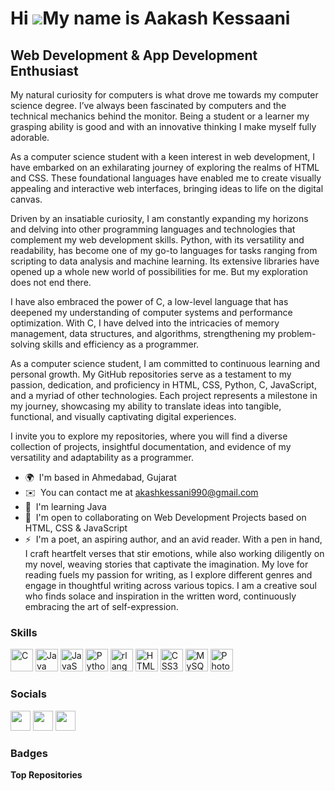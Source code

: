 Hi ![](https://user-images.githubusercontent.com/18350557/176309783-0785949b-9127-417c-8b55-ab5a4333674e.gif)My name is Aakash Kessaani
=======================================================================================================================================

Web Development & App Development Enthusiast
--------------------------------------------

My natural curiosity for computers is what drove me towards my computer science degree. I’ve always been fascinated by computers and the technical mechanics behind the monitor. Being a student or a learner my grasping ability is good and with an innovative thinking I make myself fully adorable. 

As a computer science student with a keen interest in web development, I have embarked on an exhilarating journey of exploring the realms of HTML and CSS. These foundational languages have enabled me to create visually appealing and interactive web interfaces, bringing ideas to life on the digital canvas. 

Driven by an insatiable curiosity, I am constantly expanding my horizons and delving into other programming languages and technologies that complement my web development skills. Python, with its versatility and readability, has become one of my go-to languages for tasks ranging from scripting to data analysis and machine learning. Its extensive libraries have opened up a whole new world of possibilities for me. But my exploration does not end there. 

I have also embraced the power of C, a low-level language that has deepened my understanding of computer systems and performance optimization. With C, I have delved into the intricacies of memory management, data structures, and algorithms, strengthening my problem-solving skills and efficiency as a programmer. 

As a computer science student, I am committed to continuous learning and personal growth. My GitHub repositories serve as a testament to my passion, dedication, and proficiency in HTML, CSS, Python, C, JavaScript, and a myriad of other technologies. Each project represents a milestone in my journey, showcasing my ability to translate ideas into tangible, functional, and visually captivating digital experiences. 

I invite you to explore my repositories, where you will find a diverse collection of projects, insightful documentation, and evidence of my versatility and adaptability as a programmer. 

* 🌍  I'm based in Ahmedabad, Gujarat
* ✉️  You can contact me at [akashkessani990@gmail.com](mailto:akashkessani990@gmail.com)
* 🧠  I'm learning Java
* 🤝  I'm open to collaborating on Web Development Projects based on HTML, CSS & JavaScript
* ⚡  I'm a poet, an aspiring author, and an avid reader. With a pen in hand, I craft heartfelt verses that stir emotions, while also working diligently on my novel, weaving stories that captivate the imagination. My love for reading fuels my passion for writing, as I explore different genres and engage in thoughtful writing across various topics. I am a creative soul who finds solace and inspiration in the written word, continuously embracing the art of self-expression.

### Skills


<p align="left">
<a href="https://docs.microsoft.com/en-us/cpp/?view=msvc-170" target="_blank" rel="noreferrer"><img src="https://raw.githubusercontent.com/danielcranney/readme-generator/main/public/icons/skills/c-colored.svg" width="36" height="36" alt="C" /></a>
<a href="https://www.oracle.com/java/" target="_blank" rel="noreferrer"><img src="https://raw.githubusercontent.com/danielcranney/readme-generator/main/public/icons/skills/java-colored.svg" width="36" height="36" alt="Java" /></a>
<a href="https://developer.mozilla.org/en-US/docs/Web/JavaScript" target="_blank" rel="noreferrer"><img src="https://raw.githubusercontent.com/danielcranney/readme-generator/main/public/icons/skills/javascript-colored.svg" width="36" height="36" alt="JavaScript" /></a>
<a href="https://www.python.org/" target="_blank" rel="noreferrer"><img src="https://raw.githubusercontent.com/danielcranney/readme-generator/main/public/icons/skills/python-colored.svg" width="36" height="36" alt="Python" /></a>
<a href="https://www.r-project.org/" target="_blank" rel="noreferrer"><img src="https://raw.githubusercontent.com/danielcranney/readme-generator/main/public/icons/skills/rlang-colored.svg" width="36" height="36" alt="rlang" /></a>
<a href="https://developer.mozilla.org/en-US/docs/Glossary/HTML5" target="_blank" rel="noreferrer"><img src="https://raw.githubusercontent.com/danielcranney/readme-generator/main/public/icons/skills/html5-colored.svg" width="36" height="36" alt="HTML5" /></a>
<a href="https://www.w3.org/TR/CSS/#css" target="_blank" rel="noreferrer"><img src="https://raw.githubusercontent.com/danielcranney/readme-generator/main/public/icons/skills/css3-colored.svg" width="36" height="36" alt="CSS3" /></a>
<a href="https://www.mysql.com/" target="_blank" rel="noreferrer"><img src="https://raw.githubusercontent.com/danielcranney/readme-generator/main/public/icons/skills/mysql-colored.svg" width="36" height="36" alt="MySQL" /></a>
<a href="https://www.adobe.com/uk/products/photoshop.html" target="_blank" rel="noreferrer"><img src="https://raw.githubusercontent.com/danielcranney/readme-generator/main/public/icons/skills/photoshop-colored.svg" width="36" height="36" alt="Photoshop" /></a>
</p>


### Socials

<p align="left"> <a href="https://www.github.com/aakashkessani" target="_blank" rel="noreferrer"><img src="https://raw.githubusercontent.com/danielcranney/readme-generator/main/public/icons/socials/github.svg" width="32" height="32" /></a> <a href="https://www.linkedin.com/in/aakash-kessani-363674211" target="_blank" rel="noreferrer"><img src="https://raw.githubusercontent.com/danielcranney/readme-generator/main/public/icons/socials/linkedin.svg" width="32" height="32" /></a> <a href="http://www.medium.com/aakashhh1306" target="_blank" rel="noreferrer"><img src="https://raw.githubusercontent.com/danielcranney/readme-generator/main/public/icons/socials/medium.svg" width="32" height="32" /></a></p>

### Badges

<b>Top Repositories</b>

<div width="100%" align="center"></div><br /><br /><br /><br /><br /><br /><br />

